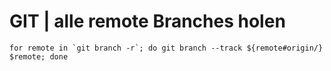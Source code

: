 # GIT \| alle remote Branches holen

    for remote in `git branch -r`; do git branch --track ${remote#origin/} $remote; done



